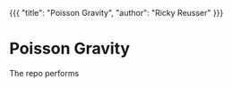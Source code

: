 {{{
  "title": "Poisson Gravity",
  "author": "Ricky Reusser"
}}}

# Poisson Gravity

The repo performs
